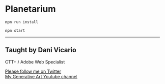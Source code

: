 # Planetarium

`npm run install`

`npm start`

---

## Taught by Dani Vicario

CTT+ / Adobe Web Specialist

<a href="https://twitter.com/dani_vicario">Please follow me on Twitter</a>\
<a href="https://www.youtube.com/channel/UCAb7n-USTQyNk5xiBDdgvMg">My Generative Art Youtube channel</a>
